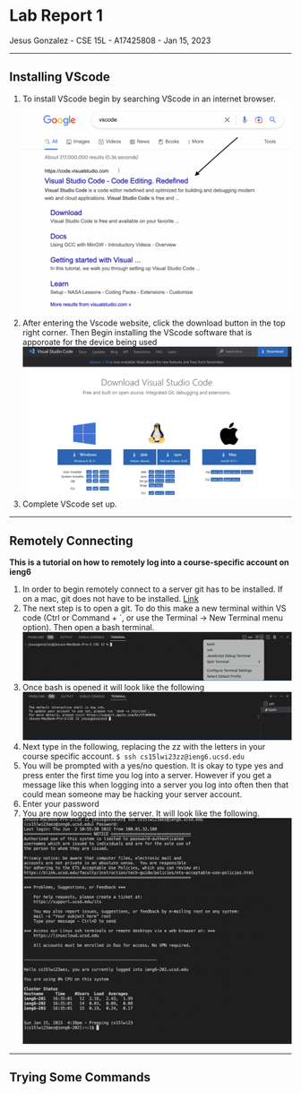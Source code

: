 # Lab Report 1
Jesus Gonzalez - CSE 15L - A17425808 - Jan 15, 2023

---
## Installing VScode
1. To install VScode begin by searching VScode in an internet browser.
![Image](VScode1.png)
2. After entering the Vscode website, click the download button in the top right corner. Then Begin installing the VScode software that is apporoate for the device being used
![Image](VScode2.png)
3. Complete VScode set up.
---
## Remotely Connecting
**This is a tutorial on how to remotely log into a course-specific account on ieng6**
1. In order to begin remotely connect to a server git has to be installed. If on a mac, git does not have to be installed.
[Link](https://gitforwindows.org/)
2. The next step is to open a git. To do this make a new terminal within VS code (Ctrl or Command + `, or use the Terminal → New Terminal menu option). Then open a bash terminal.
![Image](Git1.png)
3. Once bash is opened it will look like the following
![Image](Git2.png)
4. Next type in the following, replacing the zz with the letters in your course specific account.
`$ ssh cs15lwi23zz@ieng6.ucsd.edu`
5. You will be prompted with a yes/no question. It is okay to type yes and press enter the first time you log into a server. However if you get a message like this when logging into a server you log into often then that could mean someone may be hacking your server account.
6. Enter your password
7. You are now logged into the server. It will look like the following.
![Image](Git3.png)
---
## Trying Some Commands
